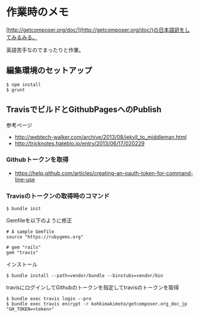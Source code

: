 # 作業時のメモ

[http://getcomposer.org/doc/](http://getcomposer.org/doc/)の日本語訳をしてみるみる。

英語苦手なのでまったりと作業。

## 編集環境のセットアップ

    $ npm install
    $ grunt 

## TravisでビルドとGithubPagesへのPublish

参考ページ

* http://webtech-walker.com/archive/2013/08/jekyll_to_middleman.html
* http://tricknotes.hateblo.jp/entry/2013/06/17/020229

### Githubトークンを取得

* https://help.github.com/articles/creating-an-oauth-token-for-command-line-use

### Travisのトークンの取得時のコマンド

    $ bundle init

Gemfileを以下のように修正

    # A sample Gemfile
    source "https://rubygems.org"
    
    # gem "rails"
    gem "travis"

インストール

    $ bundle install --path=vendor/bundle --binstubs=vendor/bin

travisにログインしてGithubのトークンを指定してtravisのトークンを取得

    $ bundle exec travis login --pro
    $ bundle exec travis encrypt -r kohkimakimoto/getcomposer.org_doc_jp "GH_TOKEN=<token>"




